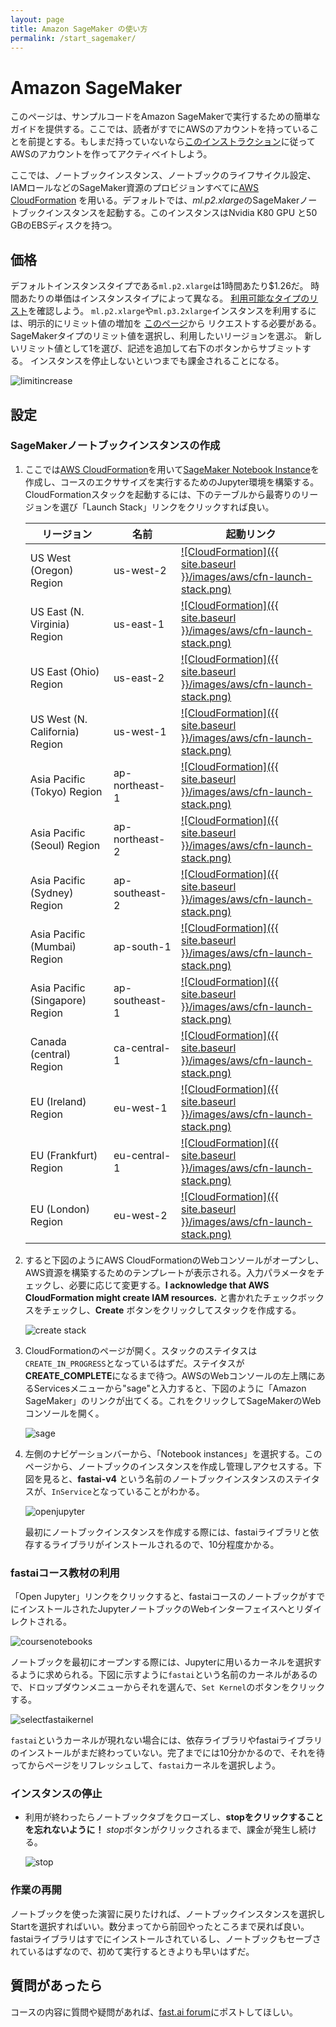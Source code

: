 ```yaml
---
layout: page
title: Amazon SageMaker の使い方
permalink: /start_sagemaker/
---
```

# Amazon SageMaker

このページは、サンプルコードをAmazon SageMakerで実行するための簡単なガイドを提供する。ここでは、読者がすでにAWSのアカウントを持っていることを前提とする。もしまだ持っていないなら[このインストラクション](https://aws.amazon.com/premiumsupport/knowledge-center/create-and-activate-aws-account/)に従ってAWSのアカウントを作ってアクティベイトしよう。

ここでは、ノートブックインスタンス、ノートブックのライフサイクル設定、IAMロールなどのSageMaker資源のプロビジョンすべてに[AWS CloudFormation](https://aws.amazon.com/cloudformation/) を用いる。デフォルトでは、*ml.p2.xlarge*のSageMakerノートブックインスタンスを起動する。このインスタンスはNvidia K80 GPU と50 GBのEBSディスクを持つ。


## 価格

デフォルトインスタンスタイプである`ml.p2.xlarge`は1時間あたり$1.26だ。
時間あたりの単価はインスタンスタイプによって異なる。
[利用可能なタイプのリスト](https://aws.amazon.com/sagemaker/pricing/)を確認しよう。
`ml.p2.xlarge`や`ml.p3.2xlarge`インスタンスを利用するには、明示的にリミット値の増加を
[このページ](https://console.aws.amazon.com/support/home#/case/create?issueType=service-limit-increase)から
リクエストする必要がある。
SageMakerタイプのリミット値を選択し、利用したいリージョンを選ぶ。
新しいリミット値として1を選び、記述を追加して右下のボタンからサブミットする。
インスタンスを停止しないといつまでも課金されることになる。

 <img alt="limitincrease" src="{{ site.baseurl }}/images/aws/increase_limit_sagemaker.png" class="screenshot">

## 設定

### SageMakerノートブックインスタンスの作成

1. ここでは[AWS CloudFormation](https://aws.amazon.com/cloudformation/)を用いて[SageMaker Notebook Instance](https://docs.aws.amazon.com/sagemaker/latest/dg/nbi.html)を作成し、コースのエクササイズを実行するためのJupyter環境を構築する。CloudFormationスタックを起動するには、下のテーブルから最寄りのリージョンを選び「Launch Stack」リンクをクリックすれば良い。

    リージョン | 名前 | 起動リンク
    --- | --- | ---
    US West (Oregon) Region | us-west-2 | [![CloudFormation]({{ site.baseurl }}/images/aws/cfn-launch-stack.png)](https://us-west-2.console.aws.amazon.com/cloudformation/home?region=us-west-2#/stacks/create/review?filter=active&templateURL=https://fastai-cfn.s3.amazonaws.com/sagemaker-cfn-course-v4.yml&stackName=FastaiSageMakerStack)
    US East (N. Virginia) Region | us-east-1 | [![CloudFormation]({{ site.baseurl }}/images/aws/cfn-launch-stack.png)](https://us-east-1.console.aws.amazon.com/cloudformation/home?region=us-east-1#/stacks/create/review?filter=active&templateURL=https://fastai-cfn.s3.amazonaws.com/sagemaker-cfn-course-v4.yml&stackName=FastaiSageMakerStack)
    US East (Ohio) Region | us-east-2 | [![CloudFormation]({{ site.baseurl }}/images/aws/cfn-launch-stack.png)](https://us-east-2.console.aws.amazon.com/cloudformation/home?region=us-east-2#/stacks/create/review?filter=active&templateURL=https://fastai-cfn.s3.amazonaws.com/sagemaker-cfn-course-v4.yml&stackName=FastaiSageMakerStack)
    US West (N. California) Region | us-west-1 | [![CloudFormation]({{ site.baseurl }}/images/aws/cfn-launch-stack.png)](https://us-west-1.console.aws.amazon.com/cloudformation/home?region=us-west-1#/stacks/create/review?filter=active&templateURL=https://fastai-cfn.s3.amazonaws.com/sagemaker-cfn-course-v4.yml&stackName=FastaiSageMakerStack)    
    Asia Pacific (Tokyo) Region | ap-northeast-1 | [![CloudFormation]({{ site.baseurl }}/images/aws/cfn-launch-stack.png)](https://ap-northeast-1.console.aws.amazon.com/cloudformation/home?region=ap-northeast-1#/stacks/create/review?filter=active&templateURL=https://fastai-cfn.s3.amazonaws.com/sagemaker-cfn-course-v4.yml&stackName=FastaiSageMakerStack)
    Asia Pacific (Seoul) Region | ap-northeast-2 | [![CloudFormation]({{ site.baseurl }}/images/aws/cfn-launch-stack.png)](https://ap-northeast-2.console.aws.amazon.com/cloudformation/home?region=ap-northeast-2#/stacks/create/review?filter=active&templateURL=https://fastai-cfn.s3.amazonaws.com/sagemaker-cfn-course-v4.yml&stackName=FastaiSageMakerStack)
    Asia Pacific (Sydney) Region | ap-southeast-2 | [![CloudFormation]({{ site.baseurl }}/images/aws/cfn-launch-stack.png)](https://ap-southeast-2.console.aws.amazon.com/cloudformation/home?region=ap-southeast-2#/stacks/create/review?filter=active&templateURL=https://fastai-cfn.s3.amazonaws.com/sagemaker-cfn-course-v4.yml&stackName=FastaiSageMakerStack)
    Asia Pacific (Mumbai) Region | ap-south-1 | [![CloudFormation]({{ site.baseurl }}/images/aws/cfn-launch-stack.png)](https://ap-south-1.console.aws.amazon.com/cloudformation/home?region=ap-south-1#/stacks/create/review?filter=active&templateURL=https://fastai-cfn.s3.amazonaws.com/sagemaker-cfn-course-v4.yml&stackName=FastaiSageMakerStack) 
    Asia Pacific (Singapore) Region | ap-southeast-1 | [![CloudFormation]({{ site.baseurl }}/images/aws/cfn-launch-stack.png)](https://ap-southeast-1.console.aws.amazon.com/cloudformation/home?region=ap-southeast-1#/stacks/create/review?filter=active&templateURL=https://fastai-cfn.s3.amazonaws.com/sagemaker-cfn-course-v4.yml&stackName=FastaiSageMakerStack)           
    Canada (central) Region | ca-central-1 | [![CloudFormation]({{ site.baseurl }}/images/aws/cfn-launch-stack.png)](https://ca-central-1.console.aws.amazon.com/cloudformation/home?region=ca-central-1#/stacks/create/review?filter=active&templateURL=https://fastai-cfn.s3.amazonaws.com/sagemaker-cfn-course-v4.yml&stackName=FastaiSageMakerStack)       
    EU (Ireland) Region | eu-west-1 | [![CloudFormation]({{ site.baseurl }}/images/aws/cfn-launch-stack.png)](https://eu-west-1.console.aws.amazon.com/cloudformation/home?region=eu-west-1#/stacks/create/review?filter=active&templateURL=https://fastai-cfn.s3.amazonaws.com/sagemaker-cfn-course-v4.yml&stackName=FastaiSageMakerStack)
    EU (Frankfurt) Region | eu-central-1 | [![CloudFormation]({{ site.baseurl }}/images/aws/cfn-launch-stack.png)](https://eu-central-1.console.aws.amazon.com/cloudformation/home?region=eu-central-1#/stacks/create/review?filter=active&templateURL=https://fastai-cfn.s3.amazonaws.com/sagemaker-cfn-course-v4.yml&stackName=FastaiSageMakerStack)
    EU (London) Region | eu-west-2 | [![CloudFormation]({{ site.baseurl }}/images/aws/cfn-launch-stack.png)](https://eu-west-2.console.aws.amazon.com/cloudformation/home?region=eu-west-2#/stacks/create/review?filter=active&templateURL=https://fastai-cfn.s3.amazonaws.com/sagemaker-cfn-course-v4.yml&stackName=FastaiSageMakerStack)    

1. すると下図のようにAWS CloudFormationのWebコンソールがオープンし、AWS資源を構築するためのテンプレートが表示される。入力パラメータをチェックし、必要に応じて変更する。**I acknowledge that AWS CloudFormation might create IAM resources.** 
と書かれたチェックボックスをチェックし、**Create** ボタンをクリックしてスタックを作成する。

    <img alt="create stack" src="{{ site.baseurl }}/images/sagemaker/create_stack.png" class="screenshot">

1. CloudFormationのページが開く。スタックのステイタスは`CREATE_IN_PROGRESS`となっているはずだ。ステイタスが**CREATE_COMPLETE**になるまで待つ。AWSのWebコンソールの左上隅にあるServicesメニューから"sage"と入力すると、下図のように「Amazon SageMaker」のリンクが出てくる。これをクリックしてSageMakerのWebコンソールを開く。


   <img alt="sage" src="{{ site.baseurl }}/images/sagemaker/01.png" class="screenshot">

1. 左側のナビゲーションバーから、「Notebook instances」を選択する。このページから、ノートブックのインスタンスを作成し管理しアクセスする。下図を見ると、**fastai-v4** という名前のノートブックインスタンスのステイタスが、`InService`となっていることがわかる。

   <img alt="openjupyter" src="{{ site.baseurl }}/images/sagemaker/open_juypter.png" class="screenshot">
   
   最初にノートブックインスタンスを作成する際には、fastaiライブラリと依存するライブラリがインストールされるので、10分程度かかる。
      
### fastaiコース教材の利用

「Open Jupyter」リンクをクリックすると、fastaiコースのノートブックがすでにインストールされたJupyterノートブックのWebインターフェイスへとリダイレクトされる。

<img alt="coursenotebooks" src="{{ site.baseurl }}/images/sagemaker/course_notebooks.png" class="screenshot">

ノートブックを最初にオープンする際には、Jupyterに用いるカーネルを選択するように求められる。下図に示すように`fastai`という名前のカーネルがあるので、ドロップダウンメニューからそれを選んで、`Set Kernel`のボタンをクリックする。

<img alt="selectfastaikernel" src="{{ site.baseurl }}/images/sagemaker/selectkernel.png" class="screenshot">

`fastai`というカーネルが現れない場合には、依存ライブラリやfastaiライブラリのインストールがまだ終わっていない。完了までには10分かかるので、それを待ってからページをリフレッシュして、`fastai`カーネルを選択しよう。

### インスタンスの停止

- 利用が終わったらノートブックタブをクローズし、**stopをクリックすることを忘れないように！** *stop*ボタンがクリックされるまで、課金が発生し続ける。

    <img alt="stop" src="{{ site.baseurl }}images/sagemaker/stop_instance.png" class="screenshot">


### 作業の再開

ノートブックを使った演習に戻りたければ、ノートブックインスタンスを選択しStartを選択すればいい。数分まってから前回やったところまで戻れば良い。fastaiライブラリはすでにインストールされているし、ノートブックもセーブされているはずなので、初めて実行するときよりも早いはずだ。

## 質問があったら

コースの内容に質問や疑問があれば、[fast.ai forum](http://forums.fast.ai/)にポストしてほしい。
